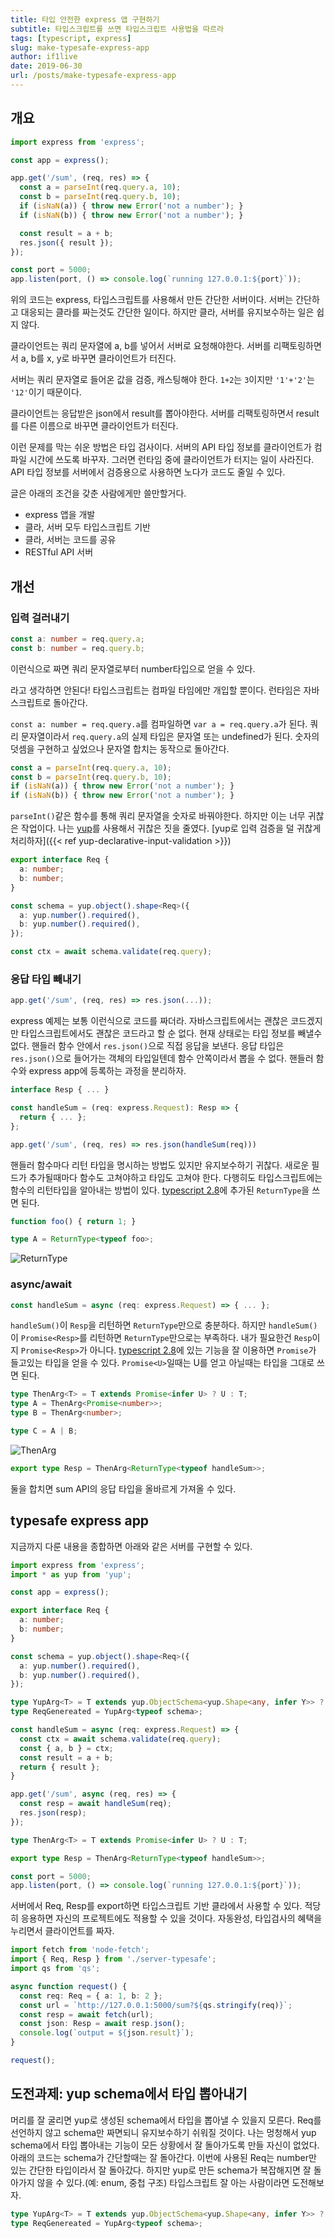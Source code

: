 ```yaml
---
title: 타입 안전한 express 앱 구현하기
subtitle: 타입스크립트를 쓰면 타입스크립트 사용법을 따르라
tags: [typescript, express]
slug: make-typesafe-express-app
author: if1live
date: 2019-06-30
url: /posts/make-typesafe-express-app
---
```


## 개요

```typescript
import express from 'express';

const app = express();

app.get('/sum', (req, res) => {
  const a = parseInt(req.query.a, 10);
  const b = parseInt(req.query.b, 10);
  if (isNaN(a)) { throw new Error('not a number'); }
  if (isNaN(b)) { throw new Error('not a number'); }

  const result = a + b;
  res.json({ result });
});

const port = 5000;
app.listen(port, () => console.log(`running 127.0.0.1:${port}`));
```

위의 코드는 express, 타입스크립트를 사용해서 만든 간단한 서버이다.
서버는 간단하고 대응되는 클라를 짜는것도 간단한 일이다.
하지만 클라, 서버를 유지보수하는 일은 쉽지 않다.

클라이언트는 쿼리 문자열에 a, b를 넣어서 서버로 요청해야한다.
서버를 리팩토링하면서 a, b를 x, y로 바꾸면 클라이언트가 터진다.

서버는 쿼리 문자열로 들어온 값을 검증, 캐스팅해야 한다.
`1+2`는 `3`이지만 `'1'+'2'`는 `'12'`이기 때문이다.

클라이언트는 응답받은 json에서 result를 뽑아야한다.
서버를 리팩토링하면서 result를 다른 이름으로 바꾸면 클라이언트가 터진다.

이런 문제를 막는 쉬운 방법은 타입 검사이다.
서버의 API 타입 정보를 클라이언트가 컴파일 시간에 쓰도록 바꾸자.
그러면 런타임 중에 클라이언트가 터지는 일이 사라진다.
API 타입 정보를 서버에서 검증용으로 사용하면 노다가 코드도 줄일 수 있다.

글은 아래의 조건을 갖춘 사람에게만 쓸만할거다.

* express 앱을 개발
* 클라, 서버 모두 타입스크립트 기반
* 클라, 서버는 코드를 공유
* RESTful API 서버

## 개선

### 입력 걸러내기

```ts
const a: number = req.query.a;
const b: number = req.query.b;
```

이런식으로 짜면 쿼리 문자열로부터 number타입으로 얻을 수 있다.

라고 생각하면 안된다!
타입스크립트는 컴파일 타임에만 개입할 뿐이다.
런타임은 자바스크립트로 돌아간다.

`const a: number = req.query.a`를 컴파일하면 `var a = req.query.a`가 된다.
쿼리 문자열이라서 `req.query.a`의 실제 타입은 문자열 또는 undefined가 된다.
숫자의 덧셈을 구현하고 싶었으나 문자열 합치는 동작으로 돌아간다.

```ts
const a = parseInt(req.query.a, 10);
const b = parseInt(req.query.b, 10);
if (isNaN(a)) { throw new Error('not a number'); }
if (isNaN(b)) { throw new Error('not a number'); }
```

`parseInt()`같은 함수를 통해 쿼리 문자열을 숫자로 바꿔야한다.
하지만 이는 너무 귀찮은 작업이다.
나는 [yup][github-yup]를 사용해서 귀찮은 짓을 줄였다.
[yup로 입력 검증을 덜 귀찮게 처리하자]({{< ref yup-declarative-input-validation >}})

```ts
export interface Req {
  a: number;
  b: number;
}

const schema = yup.object().shape<Req>({
  a: yup.number().required(),
  b: yup.number().required(),
});

const ctx = await schema.validate(req.query);
```

### 응답 타입 빼내기

```ts
app.get('/sum', (req, res) => res.json(...));
```

express 예제는 보통 이런식으로 코드를 짜더라.
자바스크립트에서는 괜찮은 코드겠지만 타입스크립트에서도 괜찮은 코드라고 할 순 없다.
현재 상태로는 타입 정보를 빼낼수 없다.
핸들러 함수 안에서 `res.json()`으로 직접 응답을 보낸다.
응답 타입은 `res.json()`으로 들어가는 객체의 타입일텐데 함수 안쪽이라서 뽑을 수 없다.
핸들러 함수와 express app에 등록하는 과정을 분리하자.

```ts
interface Resp { ... }

const handleSum = (req: express.Request): Resp => {
  return { ... };
};

app.get('/sum', (req, res) => res.json(handleSum(req)))
```

핸들러 함수마다 리턴 타입을 명시하는 방법도 있지만 유지보수하기 귀찮다.
새로운 필드가 추가될때마다 함수도 고쳐야하고 타입도 고쳐야 한다.
다행히도 타입스크립트에는 함수의 리턴타입을 알아내는 방법이 있다.
[typescript 2.8][ts-28]에 추가된 `ReturnType`을 쓰면 된다.

```ts
function foo() { return 1; }

type A = ReturnType<typeof foo>;
```

![ReturnType](ts-returntype.png)

### async/await


```ts
const handleSum = async (req: express.Request) => { ... };
```

`handleSum()`이 `Resp`을 리턴하면 `ReturnType`만으로 충분하다.
하지만 `handleSum()`이 `Promise<Resp>`를 리턴하면 `ReturnType`만으로는 부족하다.
내가 필요한건 `Resp`이지 `Promise<Resp>`가 아니다.
[typescript 2.8][ts-28]에 있는 기능을 잘 이용하면 `Promise`가 들고있는 타입을 얻을 수 있다.
`Promise<U>`일때는 U를 얻고 아닐때는 타입을 그대로 쓰면 된다.

```ts
type ThenArg<T> = T extends Promise<infer U> ? U : T;
type A = ThenArg<Promise<number>>;
type B = ThenArg<number>;

type C = A | B;
```

![ThenArg](ts-thenarg.png)

```ts
export type Resp = ThenArg<ReturnType<typeof handleSum>>;
```

둘을 합치면 sum API의 응답 타입을 올바르게 가져올 수 있다.

## typesafe express app

지금까지 다룬 내용을 종합하면 아래와 같은 서버를 구현할 수 있다.

```typescript
import express from 'express';
import * as yup from 'yup';

const app = express();

export interface Req {
  a: number;
  b: number;
}

const schema = yup.object().shape<Req>({
  a: yup.number().required(),
  b: yup.number().required(),
});

type YupArg<T> = T extends yup.ObjectSchema<yup.Shape<any, infer Y>> ? Y : never;
type ReqGenereated = YupArg<typeof schema>;

const handleSum = async (req: express.Request) => {
  const ctx = await schema.validate(req.query);
  const { a, b } = ctx;
  const result = a + b;
  return { result };
}

app.get('/sum', async (req, res) => {
  const resp = await handleSum(req);
  res.json(resp);
});

type ThenArg<T> = T extends Promise<infer U> ? U : T;

export type Resp = ThenArg<ReturnType<typeof handleSum>>;

const port = 5000;
app.listen(port, () => console.log(`running 127.0.0.1:${port}`));
```

서버에서 Req, Resp를 export하면 타입스크립트 기반 클라에서 사용할 수 있다.
적당히 응용하면 자신의 프로젝트에도 적용할 수 있을 것이다.
자동완성, 타입검사의 혜택을 누리면서 클라이언트를 짜자.

```typescript
import fetch from 'node-fetch';
import { Req, Resp } from './server-typesafe';
import qs from 'qs';

async function request() {
  const req: Req = { a: 1, b: 2 };
  const url = `http://127.0.0.1:5000/sum?${qs.stringify(req)}`;
  const resp = await fetch(url);
  const json: Resp = await resp.json();
  console.log(`output = ${json.result}`);
}

request();
```

## 도전과제: yup schema에서 타입 뽑아내기

머리를 잘 굴리면 yup로 생성된 schema에서 타입을 뽑아낼 수 있을지 모른다.
Req를 선언하지 않고 schema만 짜면되니 유지보수하기 쉬워질 것이다.
나는 멍청해서 yup schema에서 타입 뽑아내는 기능이 모든 상황에서 잘 돌아가도록 만들 자신이 없었다.
아래의 코드는 schema가 간단할때는 잘 돌아간다.
이번에 사용된 Req는 number만 있는 간단한 타입이라서 잘 돌아갔다.
하지만 yup로 만든 schema가 복잡해지면 잘 돌아가지 않을 수 있다.(예: enum, 중첩 구조)
타입스크립트 잘 아는 사람이라면 도전해보자.

```ts
type YupArg<T> = T extends yup.ObjectSchema<yup.Shape<any, infer Y>> ? Y : never;
type ReqGenereated = YupArg<typeof schema>;
```


[ts-28]: https://www.typescriptlang.org/docs/handbook/release-notes/typescript-2-8.html
[github-yup]: https://github.com/jquense/yup

